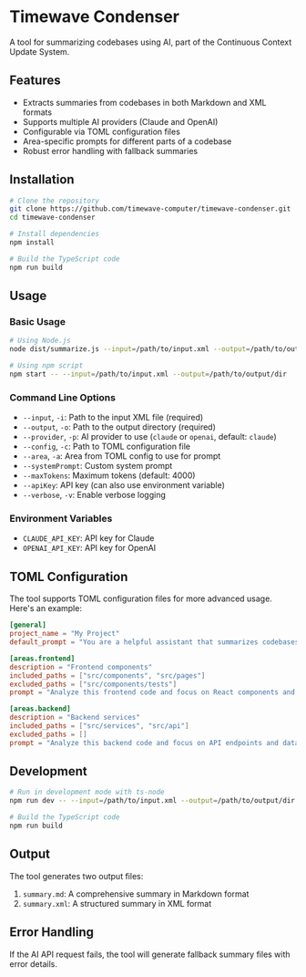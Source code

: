 # Timewave Condenser

A tool for summarizing codebases using AI, part of the Continuous Context Update System.

## Features

- Extracts summaries from codebases in both Markdown and XML formats
- Supports multiple AI providers (Claude and OpenAI)
- Configurable via TOML configuration files
- Area-specific prompts for different parts of a codebase
- Robust error handling with fallback summaries

## Installation

```bash
# Clone the repository
git clone https://github.com/timewave-computer/timewave-condenser.git
cd timewave-condenser

# Install dependencies
npm install

# Build the TypeScript code
npm run build
```

## Usage

### Basic Usage

```bash
# Using Node.js
node dist/summarize.js --input=/path/to/input.xml --output=/path/to/output/dir

# Using npm script
npm start -- --input=/path/to/input.xml --output=/path/to/output/dir
```

### Command Line Options

- `--input`, `-i`: Path to the input XML file (required)
- `--output`, `-o`: Path to the output directory (required)
- `--provider`, `-p`: AI provider to use (`claude` or `openai`, default: `claude`)
- `--config`, `-c`: Path to TOML configuration file
- `--area`, `-a`: Area from TOML config to use for prompt
- `--systemPrompt`: Custom system prompt
- `--maxTokens`: Maximum tokens (default: 4000)
- `--apiKey`: API key (can also use environment variable)
- `--verbose`, `-v`: Enable verbose logging

### Environment Variables

- `CLAUDE_API_KEY`: API key for Claude
- `OPENAI_API_KEY`: API key for OpenAI

## TOML Configuration

The tool supports TOML configuration files for more advanced usage. Here's an example:

```toml
[general]
project_name = "My Project"
default_prompt = "You are a helpful assistant that summarizes codebases."

[areas.frontend]
description = "Frontend components"
included_paths = ["src/components", "src/pages"]
excluded_paths = ["src/components/tests"]
prompt = "Analyze this frontend code and focus on React components and their relationships."

[areas.backend]
description = "Backend services"
included_paths = ["src/services", "src/api"]
excluded_paths = []
prompt = "Analyze this backend code and focus on API endpoints and database interactions."
```

## Development

```bash
# Run in development mode with ts-node
npm run dev -- --input=/path/to/input.xml --output=/path/to/output/dir

# Build the TypeScript code
npm run build
```

## Output

The tool generates two output files:

1. `summary.md`: A comprehensive summary in Markdown format
2. `summary.xml`: A structured summary in XML format

## Error Handling

If the AI API request fails, the tool will generate fallback summary files with error details. 